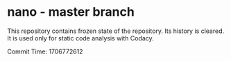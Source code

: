 # nano - master branch

This repository contains frozen state of the repository.
Its history is cleared. It is used only for static code
analysis with Codacy.

Commit Time: 1706772612